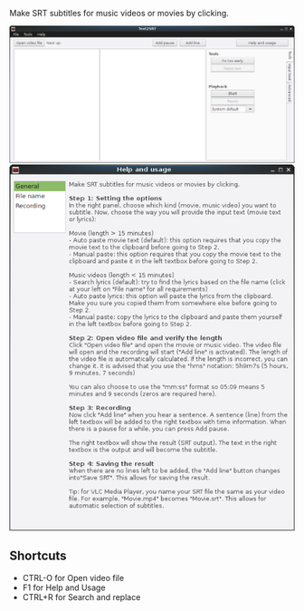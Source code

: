 Make SRT subtitles for music videos or movies by clicking.

![Text2SRT](https://github.com/Smile4ever/Text2SRT/raw/master/images/MainWindowMenubar.png)
![Help and Usage](https://github.com/Smile4ever/Text2SRT/raw/master/images/HelpAndUsage.png)

Shortcuts
-----------
* CTRL-O for Open video file
* F1 for Help and Usage
* CTRL+R for Search and replace